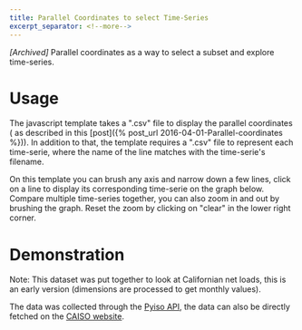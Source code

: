 ```yaml
---
title: Parallel Coordinates to select Time-Series
excerpt_separator: <!--more-->
---
```


*[Archived]* Parallel coordinates as a way to select a subset and explore time-series.

<!--more-->

# Usage

The javascript template takes a ".csv" file to display the parallel coordinates (
as described in this [post]({% post_url 2016-04-01-Parallel-coordinates %})). In
addition to that, the template requires a ".csv" file to represent each time-serie,
where the name of the line matches with the time-serie's filename.

On this template you can brush any axis and narrow down a few lines, click on a line
to display its corresponding time-serie on the graph below. Compare multiple time-series
together, you can also zoom in and out by brushing the graph. Reset the zoom by clicking
on "clear" in the lower right corner.

# Demonstration

Note: This dataset was put together to look at Californian net loads, this is an
early version (dimensions are processed to get monthly values).

The data was collected through the [Pyiso API](http://pyiso.readthedocs.org/en/latest/), the data can also be directly fetched on the [CAISO website](http://www.caiso.com/green/renewableswatch.html).

<link rel="stylesheet" href="/assets/css/parallel_coordinates_graph.css">
<script src="/assets/js/pcgraphv1.js" charset="utf-8"></script>

<script src="//d3js.org/d3.v3.min.js" charset="utf-8"></script>
<div style="margin-top: 40px;" id="main">
  <div style="margin-left: -250px" id="chartContainer1"></div>
  <div style="margin-left: -200px" id="legend"></div>
  <div style="margin-left: -200px" id="netload"></div>
  <div style="margin-left: -200px" id="load"></div>
  <div style="margin-left: -200px" id="gen"></div>
</div>
<script type="text/javascript">
graph_parallel_coordinates("/assets/data/parallel_caiso.csv");
</script>
